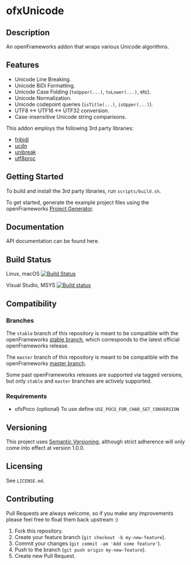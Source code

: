 ofxUnicode
=======

## Description

An openFrameworks addon that wraps various Unicode algorithms.

## Features

- Unicode Line Breaking.
- Unicode BiDi Formatting.
- Unicode Case Folding (`toUpper(...)`, `toLower(...)`, etc).
- Unicode Normalization.
- Unicode codepoint queries (`isTitle(...)`, `isUpper(...)`).
- UTF8 <-> UTF16 <-> UTF32 conversion.
- Case-insensitive Unicode string comparisons.

This addon employs the following 3rd party libraries:

- [fribidi](https://fribidi.org/)
- [ucdn](https://github.com/grigorig/ucdn)
- [unibreak](https://github.com/adah1972/libunibreak)
- [utf8proc](https://github.com/JuliaLang/utf8proc)

## Getting Started

To build and install the 3rd party libraries, run `scripts/build.sh`.

To get started, generate the example project files using the openFrameworks [Project Generator](http://openframeworks.cc/learning/01_basics/how_to_add_addon_to_project/).

## Documentation

API documentation can be found here.

## Build Status

Linux, macOS [![Build Status](https://travis-ci.org/bakercp/ofxUnicode.svg?branch=master)](https://travis-ci.org/bakercp/ofxHTTP)

Visual Studio, MSYS [![Build status](https://ci.appveyor.com/api/projects/status/cvahckay2t65tl2x/branch/master?svg=true)](https://ci.appveyor.com/project/bakercp/ofxunicode/branch/master)

## Compatibility

### Branches

The `stable` branch of this repository is meant to be compatible with the openFrameworks [stable branch](https://github.com/openframeworks/openFrameworks/tree/stable), which corresponds to the latest official openFrameworks release.

The `master` branch of this repository is meant to be compatible with the openFrameworks [master branch](https://github.com/openframeworks/openFrameworks/tree/master).

Some past openFrameworks releases are supported via tagged versions, but only `stable` and `master` branches are actively supported.

### Requirements

- ofxPoco (optional) To use define `USE_POCO_FOR_CHAR_SET_CONVERSION`

## Versioning

This project uses [Semantic Versioning](http://semver.org/), although strict adherence will only come into effect at version 1.0.0.

## Licensing

See `LICENSE.md`.

## Contributing

Pull Requests are always welcome, so if you make any improvements please feel free to float them back upstream :)

1. Fork this repository.
2. Create your feature branch (`git checkout -b my-new-feature`).
3. Commit your changes (`git commit -am 'Add some feature'`).
4. Push to the branch (`git push origin my-new-feature`).
5. Create new Pull Request.
